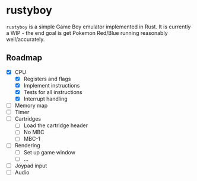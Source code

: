 # rustyboy

`rustyboy` is a simple Game Boy emulator implemented in Rust. It is currently a WIP - the end goal is get Pokemon Red/Blue running reasonably well/accurately.

## Roadmap

* [x] CPU
  * [x] Registers and flags
  * [x] Implement instructions
  * [x] Tests for all instructions
  * [x] Interrupt handling
* [ ] Memory map
* [ ] Timer
* [ ] Cartridges
  * [ ] Load the cartridge header
  * [ ] No MBC
  * [ ] MBC-1
* [ ] Rendering
  * [ ] Set up game window
  * [ ] ...
* [ ] Joypad input
* [ ] Audio
